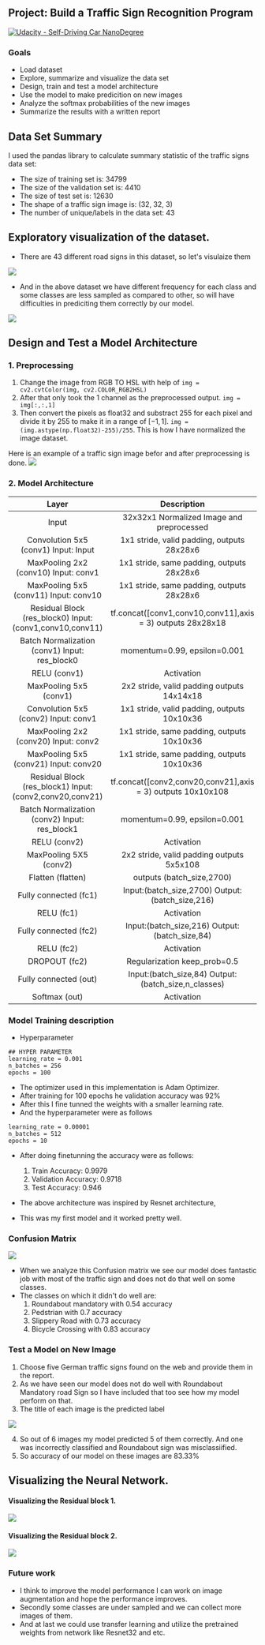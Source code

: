 ## Project: Build a Traffic Sign Recognition Program
[![Udacity - Self-Driving Car NanoDegree](https://s3.amazonaws.com/udacity-sdc/github/shield-carnd.svg)](http://www.udacity.com/drive)


### Goals
- Load dataset
- Explore, summarize and visualize the data set
- Design, train and test a model architecture
- Use the model to make predicition on new images
- Analyze the softmax probabilities of the new images
- Summarize the results with a written report


## Data Set Summary 
I used the pandas library to calculate summary statistic of the traffic signs data set:
- The size of training set is: 34799
- The size of the validation set is: 4410
- The size of test set is: 12630
- The shape of a traffic sign image is: (32, 32, 3) 
- The number of unique/labels in the data set: 43 

## Exploratory visualization of the dataset.
- There are 43 different road signs in this dataset, so let's visulaize them
<img src ="readmeFig/allclasses.jpg">

- And in the above dataset we have different frequency for each class and some classes are less sampled as compared to other, so will have difficulties in prediciting them correctly by our model.

<img src = "readmeFig/label_frequency.jpg">


## Design and Test a Model Architecture

### 1. Preprocessing
1. Change the image from RGB TO HSL with help of `img = cv2.cvtColor(img, cv2.COLOR_RGB2HSL)`
2. After that only took the 1 channel as the preprocessed output. `img = img[:,:,1]`
3. Then convert the pixels as float32 and substract 255 for each pixel and divide it by 255 to make it in a range of $[-1,1]$. `img =(img.astype(np.float32)-255)/255`. This is how I have normalized the image dataset.

Here is an example of a traffic sign image befor and after preprocessing is done.
<img src = "readmeFig/preprocess.jpg">

### 2. Model Architecture
| Layer         		|     Description	        					| 
|:---------------------:|:---------------------------------------------:| 
| Input         		| 32x32x1 Normalized Image and preprocessed   							| 
| Convolution 5x5 (conv1) Input: Input    	| 1x1 stride, valid padding, outputs 28x28x6 	|
| MaxPooling 2x2 (conv10) Input: conv1   	| 1x1 stride, same padding, outputs 28x28x6 	|
| MaxPooling 5x5 (conv11) Input: conv10   	| 1x1 stride, same padding, outputs 28x28x6 	|
| Residual Block (res_block0) Input: (conv1,conv10,conv11)   	| tf.concat(\[conv1,conv10,conv11\],axis = 3) outputs 28x28x18 	|
| Batch Normalization (conv1) Input: res_block0					|												momentum=0.99, epsilon=0.001|
| RELU			(conv1)		|				Activation						|
| MaxPooling 5x5	(conv1)      	| 2x2 stride, valid padding outputs 14x14x18 				|
| Convolution 5x5 (conv2) Input: conv1    	| 1x1 stride, valid padding, outputs 10x10x36 	|
| MaxPooling 2x2 (conv20) Input: conv2   	| 1x1 stride, same padding, outputs 10x10x36	|
| MaxPooling 5x5 (conv21) Input: conv20  	| 1x1 stride, same padding, outputs 10x10x36 	|
| Residual Block (res_block1) Input: (conv2,conv20,conv21)   	| tf.concat(\[conv2,conv20,conv21\],axis = 3) outputs 10x10x108 	|
| Batch Normalization (conv2) Input: res_block1					|												momentum=0.99, epsilon=0.001|
| RELU			(conv2)		|				Activation						|
| MaxPooling 5X5	(conv2)      	| 2x2 stride, valid padding outputs 5x5x108 				|
| Flatten	(flatten)      	| 		outputs (batch_size,2700)		|
| Fully connected	(fc1)	| Input:(batch_size,2700) Output:       (batch_size,216)			|
| RELU	(fc1)	|Activation		|
| Fully connected	(fc2)	| Input:(batch_size,216) Output:       (batch_size,84)			|
| RELU	(fc2)	|Activation		|
| DROPOUT	(fc2)	|Regularization keep_prob=0.5		|
| Fully connected	(out)	| Input:(batch_size,84) Output:       (batch_size,n_classes)			|
| Softmax	(out)	|Activation		|

### Model Training description
-  Hyperparameter
```
## HYPER PARAMETER
learning_rate = 0.001
n_batches = 256
epochs = 100
```
- The optimizer used in this implementation is Adam Optimizer.
- After training for 100 epochs he validation accuracy was 92%
- After this I fine tunned the weights with a smaller learning rate.
- And the hyperparameter were as follows
```
learning_rate = 0.00001
n_batches = 512
epochs = 10
```
- After doing finetunning the accuracy were as follows:
    1. Train Accuracy: 0.9979
    2. Validation Accuracy: 0.9718
    3. Test Accuracy: 0.946
    
- The above architecture was inspired by Resnet architecture,
- This was my first model and it worked pretty well.

### Confusion Matrix

<img src = "readmeFig/confusion_matrix.jpg">

- When we analyze this Confusion matrix we see our model does fantastic job with most of the traffic sign and does not do that well on some classes.
- The classes on which it didn't do well are:
    1. Roundabout mandatory with 0.54 accuracy
    2. Pedstrian with 0.7 accuracy
    3. Slippery Road with 0.73 accuracy
    4. Bicycle Crossing with 0.83 accuracy
    
### Test a Model on New Image
1. Choose five German traffic signs found on the web and provide them in the report.
2. As we have seen our model does not do well with Roundabout Mandatory road Sign so I have included that too see how my model perform on that.
3. The title of each image is the predicted label

<img src = "readmeFig/new_image_pred.jpg">

4. So out of 6 images my model predicted 5 of them correctly. And one was incorrectly classified and Roundabout sign was misclassiified.
5. So accuracy of our model on these images are 83.33%


## Visualizing the Neural Network.
#### Visualizing the Residual block 1.
<img src = "readmeFig/res1.jpg">

#### Visualizing the Residual block 2.

<img src = "readmeFig/res2.jpg">


### Future work
- I think to improve the model performance I can work on image augmentation and hope the performance improves.
- Secondly some classes are under sampled and we can collect more images of them.
- And at last we could use transfer learning and utilize the pretrained weights from network like Resnet32 and etc.